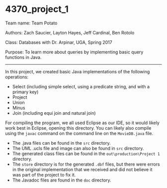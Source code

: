 # 4370_project_1

Team name: Team Potato

Authors: Zach Saucier, Layton Hayes, Jeff Cardinal, Ben Rotolo

Class: Databases with Dr. Arpinar, UGA, Spring 2017

Purpose: To learn more about queries by implementing basic 
	query functions in Java.
______________________________________________________________

In this project, we created basic Java implementations of the 
following operations:

 - Select (including simple select, using a predicate string,
 	and with a primary key)
 - Project
 - Union
 - Minus
 - Join (including equi join and natural join)


For compiling the program, we all used Eclipse as our IDE, so
it would likely work best in Eclipse, opening this directory.
You can likely also compile using the `javac` command on the 
command line on the `MovieDB.java` file.


- The .java files can be found in the `src` directory.
- The UML .ucls file and image can also be found in `src`
	directory.
- The generated class files can be found in the 
	`out\production\Project 1` directory.
- The `store` directory is for the generated `.dbf` files, but
	there were errors in the original implementation that we
	received and did not believe it was part of the project
	to fix it.
- The Javadoc files are found in the `doc` directory.
